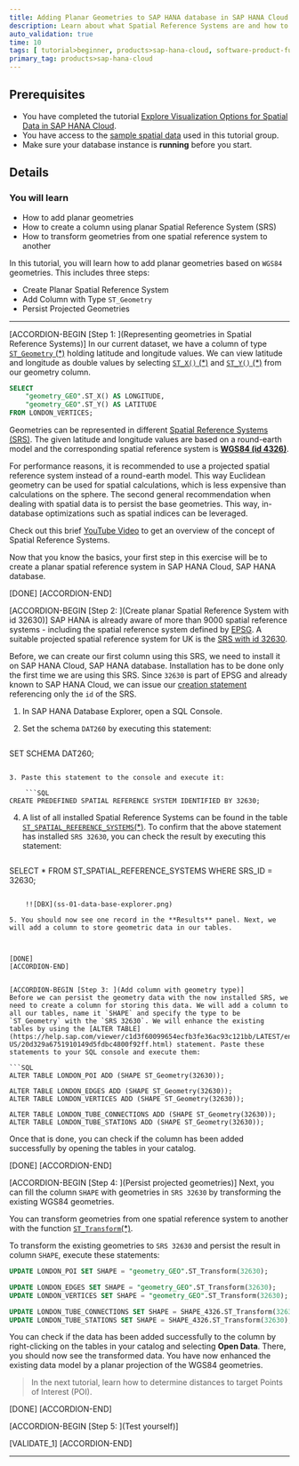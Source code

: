 ```yaml
---
title: Adding Planar Geometries to SAP HANA database in SAP HANA Cloud
description: Learn about what Spatial Reference Systems are and how to add planar geometries based on WGS84 geometries to a table in SAP HANA Cloud, SAP HANA database.
auto_validation: true
time: 10
tags: [ tutorial>beginner, products>sap-hana-cloud, software-product-function>sap-hana-spatial, software-product-function>sap-hana-cloud\,-sap-hana-database, software-product-function>sap-hana-multi-model-processing]
primary_tag: products>sap-hana-cloud
---
```


## Prerequisites
- You have completed the tutorial [Explore Visualization Options for Spatial Data in SAP HANA Cloud](hana-cloud-smart-multi-model-1).
- You have access to the [sample spatial data](https://github.com/SAP-samples/teched2020-DAT260/blob/main/exercises/data/DAT260.tar.gz) used in this tutorial group.
- Make sure your database instance is **running** before you start.


## Details
### You will learn
- How to add planar geometries
- How to create a column using planar Spatial Reference System (SRS)
- How to transform geometries from one spatial reference system to another


In this tutorial, you will learn how to add planar geometries based on `WGS84` geometries. This includes three steps:

-	Create Planar Spatial Reference System
-	Add Column with Type `ST_Geometry`
- Persist Projected Geometries

---

[ACCORDION-BEGIN [Step 1: ](Representing geometries in Spatial Reference Systems)]
In our current dataset, we have a column of type [`ST_Geometry` (*)](https://help.sap.com/viewer/bc9e455fe75541b8a248b4c09b086cf5/LATEST/en-US/7a1f0883787c101495ac9074d9bf3923.html) holding latitude and longitude values.
We can view latitude and longitude as double values by selecting [`ST_X()` (*)](https://help.sap.com/viewer/bc9e455fe75541b8a248b4c09b086cf5/LATEST/en-US/7a290e0d787c10149429b3677c80c5a5.html) and [`ST_Y()` (*)](https://help.sap.com/viewer/bc9e455fe75541b8a248b4c09b086cf5/LATEST/en-US/7a295b1d787c1014b19cb803454504b4.html) from our geometry column.

```SQL
SELECT
	"geometry_GEO".ST_X() AS LONGITUDE,
	"geometry_GEO".ST_Y() AS LATITUDE
FROM LONDON_VERTICES;
```

Geometries can be represented in different [Spatial Reference Systems (SRS)](https://help.sap.com/viewer/bc9e455fe75541b8a248b4c09b086cf5/LATEST/en-US/7a2ea357787c101488ecd1b725836f07.html). The given latitude and longitude values are based on a round-earth model and the corresponding spatial reference system is [**WGS84 (id 4326)**](https://help.sap.com/viewer/bc9e455fe75541b8a248b4c09b086cf5/LATEST/en-US/7a2ea357787c101488ecd1b725836f07.html).

For performance reasons, it is recommended to use a projected spatial reference system instead of a round-earth model. This way Euclidean geometry can be used for spatial calculations, which is less expensive than calculations on the sphere. The second general recommendation when dealing with spatial data is to persist the base geometries. This way, in-database optimizations such as spatial indices can be leveraged.

Check out this brief [YouTube Video](https://www.youtube.com/embed/s48iAbBrYBI) to get an overview of the concept of Spatial Reference Systems.

Now that you know the basics, your first step in this exercise will be to create a planar spatial reference system in SAP HANA Cloud, SAP HANA database.



[DONE]
[ACCORDION-END]

[ACCORDION-BEGIN [Step 2: ](Create planar Spatial Reference System with id 32630)]
SAP HANA is already aware of more than 9000 spatial reference systems - including the spatial reference system defined by [EPSG](https://epsg.org/). A suitable projected spatial reference system for UK is the [SRS with id 32630](http://epsg.io/32630).

Before, we can create our first column using this SRS, we need to install it on SAP HANA Cloud, SAP HANA database. Installation has to be done only the first time we are using this SRS. Since `32630` is part of EPSG and already known to SAP HANA Cloud, we can issue our [creation statement](https://help.sap.com/viewer/bc9e455fe75541b8a248b4c09b086cf5/LATEST/en-US/9ebcad604e8d4c43a802d08cfdbe8ab2.html) referencing only the `id` of the SRS.

1. In SAP HANA Database Explorer, open a SQL Console.

2. Set the schema `DAT260` by executing this statement:

    ```SQL
SET SCHEMA DAT260;
```

3. Paste this statement to the console and execute it:

    ```SQL
CREATE PREDEFINED SPATIAL REFERENCE SYSTEM IDENTIFIED BY 32630;
```

4. A list of all installed Spatial Reference Systems can be found in the table [`ST_SPATIAL_REFERENCE_SYSTEMS`(*)](https://help.sap.com/viewer/bc9e455fe75541b8a248b4c09b086cf5/LATEST/en-US/7a2ea357787c101488ecd1b725836f07.html). To confirm that the above statement has installed `SRS 32630`, you can check the result by executing this statement:

    ```SQL
SELECT * FROM ST_SPATIAL_REFERENCE_SYSTEMS WHERE SRS_ID = 32630;
```

    !![DBX](ss-01-data-base-explorer.png)

5. You should now see one record in the **Results** panel. Next, we will add a column to store geometric data in our tables.



[DONE]
[ACCORDION-END]


[ACCORDION-BEGIN [Step 3: ](Add column with geometry type)]
Before we can persist the geometry data with the now installed SRS, we need to create a column for storing this data. We will add a column to all our tables, name it `SHAPE` and specify the type to be `ST_Geometry` with the `SRS 32630`. We will enhance the existing tables by using the [ALTER TABLE](https://help.sap.com/viewer/c1d3f60099654ecfb3fe36ac93c121bb/LATEST/en-US/20d329a6751910149d5fdbc4800f92ff.html) statement. Paste these statements to your SQL console and execute them:

```SQL
ALTER TABLE LONDON_POI ADD (SHAPE ST_Geometry(32630));

ALTER TABLE LONDON_EDGES ADD (SHAPE ST_Geometry(32630));
ALTER TABLE LONDON_VERTICES ADD (SHAPE ST_Geometry(32630));

ALTER TABLE LONDON_TUBE_CONNECTIONS ADD (SHAPE ST_Geometry(32630));
ALTER TABLE LONDON_TUBE_STATIONS ADD (SHAPE ST_Geometry(32630));
```

Once that is done, you can check if the column has been added successfully by opening the tables in your catalog.



[DONE]
[ACCORDION-END]

[ACCORDION-BEGIN [Step 4: ](Persist projected geometries)]
Next, you can fill the column `SHAPE` with geometries in `SRS 32630` by transforming the existing WGS84 geometries.

You can transform geometries from one spatial reference system to another with the function [`ST_Transform`(*)](https://help.sap.com/viewer/bc9e455fe75541b8a248b4c09b086cf5/LATEST/en-US/e2b1e876847a47de86140071ba487881.html).

To transform the existing geometries to `SRS 32630` and persist the result in column `SHAPE`, execute these statements:

```SQL
UPDATE LONDON_POI SET SHAPE = "geometry_GEO".ST_Transform(32630);

UPDATE LONDON_EDGES SET SHAPE = "geometry_GEO".ST_Transform(32630);
UPDATE LONDON_VERTICES SET SHAPE = "geometry_GEO".ST_Transform(32630);

UPDATE LONDON_TUBE_CONNECTIONS SET SHAPE = SHAPE_4326.ST_Transform(32630);
UPDATE LONDON_TUBE_STATIONS SET SHAPE = SHAPE_4326.ST_Transform(32630);
```

You can check if the data has been added successfully to the column by right-clicking on the tables in your catalog and selecting **Open Data**. There, you should now see the transformed data.
You have now enhanced the existing data model by a planar projection of the WGS84 geometries.

> In the next tutorial, learn how to determine distances to target Points of Interest (POI).



[DONE]
[ACCORDION-END]

[ACCORDION-BEGIN [Step 5: ](Test yourself)]



[VALIDATE_1]
[ACCORDION-END]


---
